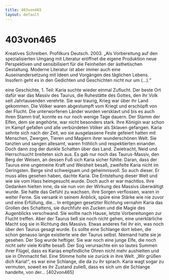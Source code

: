 ```yaml
---
title: 403von465
layout: default
---
```




# 403von465


Kreatives Schreiben. Profilkurs Deutsch. 2003.
„Als Vorbereitung auf den spezialisierten Umgang mit Literatur eröffnet die eigene Produktion neue Perspektiven und sensibilisiert für die Feinheiten der ästhetischen Gestaltung. Moderne Literatur ist aber immer auch eine Auseinandersetzung mit Ideen und Vorgängen des täglichen Lebens. Insofern geht es in den Gedichten und Geschichten nicht nur um (...).“

eine Geschichte, 1. Teil: 
Karia suchte wieder einmal Zuflucht. Der beste Ort dafür war das Massiv des Taurus, die Ruhestätte des Gottes, den ihr Volk seit Jahrtausenden verehrte.
Sie war traurig, Krieg war über ihr Land gekommen. Die Völker waren abgestumpft vom Kriegt und erschöpft von der Flucht. Die unterworfenen Länder wurden versklavt und bis es auch ihren Stamm traf, konnte es nur noch wenige Tage dauern.
Der Stamm der Elfen, dem sie angehörte, war nicht besonders stark. Ihre Königin war schon im Kampf gefallen und alle verbündeten Völker als Sklaven gefangen.
Karia sehnte sich nach der Zeit, wo sie ausgelassene Feste gefeiert hatten mit Menschen, Zwergen, Tieren und Magiern ihrer wunderschönen Welt. Sie tanzten und sangen allesamt, waren fröhlich und respektierten einander. Doch dann zog der dunkle Schatten über das Land. Zwietracht, Neid und Herrschsucht breiteten sich aus. Es gab nur noch das Taurus-Massiv, den Berg der Weisen, an dessen Fuß sich Karia sicher fühlte. Daran, dass der Taurus eine ungemeine Kraft und Weisheit besaß, zweifelte Karia nicht im Geringsten. Berge sind schweigsam und geheimnisvoll. So auch dieser. Er muss alles gesehen haben, dachte Karia. Die Entstehung dieser Welt und wie sie vom Hass heimgesucht wurde. Doch auch er war machtlos.
Ihre Gedanken hielten inne, da sie nun von der Wirkung des Massivs überwältigt wurde. Sie hatte das Gefühl zu wachsen, ihre Sorgen verflossen, waren in weiter Ferne. Sie versank in seinem Anblick, spüre eine Stärke wie nie zuvor und eine Erfüllung, die...
In entgegen gesetzter Richtung vernahm Karia das Grollen des Schattens, sie durchfuhr ein Zucken und die Magie des Augenblicks verschwand. Sie wollte nach Hause, letzte Vorbereitungen zur Flucht treffen. Aber der Taurus ließ sie noch nicht gehen, eine unerklärliche Macht sog sie in Richtung des Massivs.
Etwas anderes fiel ihr ein, was noch über den Taurus gesagt wurde. Es sollte eine Schlange dort leben, die schon genauso lange existierte wie der Taurus selbst. Niemand hatte sie je gesehen.
Der Sog wurde heftiger. Sie war noch eine junge Elfe, die noch nicht sehr viele Kräfte besaß. Der Sog verursachte ein so lautes Summen ihrer Flügel, dass es Karias empfindliche Ohren nicht mehr aushielten und sie in Ohnmacht fiel.
Eine Stimme holte sie zurück in ihre Welt. „Wir grüßen dich Karia!“, es war eine Schlange, die da zu ihr sprach. Karia wagt sogar zu vermuten, soweit es ihr Zustand zuließ, dass es sich um die Schlange handelte, von der... [402von465]
